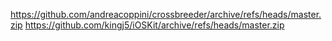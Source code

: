 https://github.com/andreacoppini/crossbreeder/archive/refs/heads/master.zip
https://github.com/kingj5/iOSKit/archive/refs/heads/master.zip
